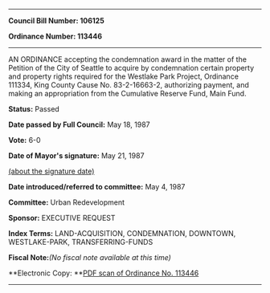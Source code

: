 

********

**Council Bill Number: 106125**
   
**Ordinance Number: 113446**
********

 AN ORDINANCE accepting the condemnation award in the matter of the Petition of the City of Seattle to acquire by condemnation certain property and property rights required for the Westlake Park Project, Ordinance 111334, King County Cause No. 83-2-16663-2, authorizing payment, and making an appropriation from the Cumulative Reserve Fund, Main Fund.

**Status:** Passed
   
**Date passed by Full Council:** May 18, 1987
   
**Vote:** 6-0
   
**Date of Mayor's signature:** May 21, 1987
   
[(about the signature date)](/~public/approvaldate.htm)
   
   
   
**Date introduced/referred to committee:** May 4, 1987
   
**Committee:** Urban Redevelopment
   
**Sponsor:** EXECUTIVE REQUEST
   
   
**Index Terms:** LAND-ACQUISITION, CONDEMNATION, DOWNTOWN, WESTLAKE-PARK, TRANSFERRING-FUNDS

**Fiscal Note:**_(No fiscal note available at this time)_

**Electronic Copy: **[PDF scan of Ordinance No. 113446](/~archives/Ordinances/Ord_113446.pdf)

********


